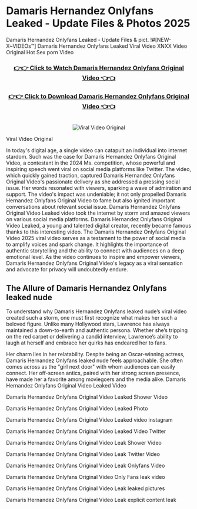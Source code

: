 # Damaris Hernandez Onlyfans Leaked - Update Files & Photos 2025

Damaris Hernandez Onlyfans Leaked - Update Files & pict. !#[NEW-X~VIDEOs™] Damaris Hernandez Onlyfans Leaked Viral Video XNXX Video Original Hot Sex porn Video
<br>
<div align="center">
<h3><a href="https://links2leaks.com?utm_source=damarishernandez&utm_medium=gitlong" rel="nofollow">👉👉 Click to Watch Damaris Hernandez Onlyfans Original Video 👈👈</a></h3>
<h3><a href="https://links2leaks.com?utm_source=damarishernandez&utm_medium=gitlong" rel="nofollow">👉👉 Click to Download Damaris Hernandez Onlyfans Original Video 👈👈</a></h3>
<br>
<a href="https://links2leaks.com?utm_source=damarishernandez&utm_medium=gitlong" rel="nofollow"><img src="https://i.ibb.co/Gkj2r4b/banner.png" alt="Viral Video Original" style="max-width: 100%; display: inline-block;" data-target="animated-image.originalImage"></a>
</div>

Viral Video Original

In today's digital age, a single video can catapult an individual into internet stardom. Such was the case for Damaris Hernandez Onlyfans Original Video, a contestant in the 2024 Ms. competition, whose powerful and inspiring speech went viral on social media platforms like Twitter.
The video, which quickly gained traction, captured Damaris Hernandez Onlyfans Original Video's passionate delivery as she addressed a pressing social issue. Her words resonated with viewers, sparking a wave of admiration and support. The video's impact was undeniable; it not only propelled Damaris Hernandez Onlyfans Original Video to fame but also ignited important conversations about relevant social issue.
Damaris Hernandez Onlyfans Original Video Leaked video took the internet by storm and amazed viewers on various social media platforms. Damaris Hernandez Onlyfans Original Video Leaked, a young and talented digital creator, recently became famous thanks to this interesting video.
The Damaris Hernandez Onlyfans Original Video 2025 viral video serves as a testament to the power of social media to amplify voices and spark change. It highlights the importance of authentic storytelling and the ability to connect with audiences on a deep emotional level. As the video continues to inspire and empower viewers, Damaris Hernandez Onlyfans Original Video's legacy as a viral sensation and advocate for privacy will undoubtedly endure.

<h2>The Allure of Damaris Hernandez Onlyfans leaked nude</h2>


To understand why Damaris Hernandez Onlyfans leaked nude’s viral video created such a storm, one must first recognize what makes her such a beloved figure. Unlike many Hollywood stars, Lawrence has always maintained a down-to-earth and authentic persona. Whether she’s tripping on the red carpet or delivering a candid interview, Lawrence’s ability to laugh at herself and embrace her quirks has endeared her to fans.

Her charm lies in her relatability. Despite being an Oscar-winning actress, Damaris Hernandez Onlyfans leaked nude feels approachable. She often comes across as the "girl next door" with whom audiences can easily connect. Her off-screen antics, paired with her strong screen presence, have made her a favorite among moviegoers and the media alike.
Damaris Hernandez Onlyfans Original Video Leaked Video

Damaris Hernandez Onlyfans Original Video Leaked Shower Video

Damaris Hernandez Onlyfans Original Video Leaked Photo

Damaris Hernandez Onlyfans Original Video Leaked video instagram

Damaris Hernandez Onlyfans Original Video Leaked Video Twitter

Damaris Hernandez Onlyfans Original Video Leak Shower Video

Damaris Hernandez Onlyfans Original Video Leak Twitter Video

Damaris Hernandez Onlyfans Original Video Leak Onlyfans Video

Damaris Hernandez Onlyfans Original Video Only Fans leak video

Damaris Hernandez Onlyfans Original Video Leak leaked pictures

Damaris Hernandez Onlyfans Original Video Leak explicit content leak